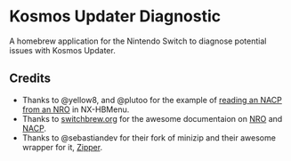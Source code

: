 # Kosmos Updater Diagnostic

A homebrew application for the Nintendo Switch to diagnose potential issues with Kosmos Updater.

## Credits

* Thanks to @yellow8, and @plutoo for the example of [reading an NACP from an NRO](https://github.com/switchbrew/nx-hbmenu/blob/8e8e62ac33aa27a268b34d9e16ef141767a5434a/common/menu-entry.c#L127) in NX-HBMenu.
* Thanks to [switchbrew.org](https://switchbrew.org/) for the awesome documentaion on [NRO](https://switchbrew.org/wiki/NRO) and [NACP](https://switchbrew.org/wiki/Control.nacp).
* Thanks to @sebastiandev for their fork of minizip and their awesome wrapper for it, [Zipper](https://github.com/sebastiandev/zipper).
